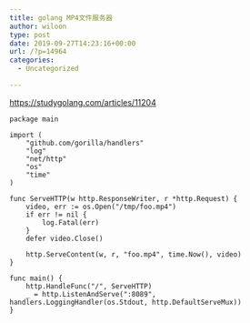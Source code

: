 ```yaml
---
title: golang MP4文件服务器
author: wiloon
type: post
date: 2019-09-27T14:23:16+00:00
url: /?p=14964
categories:
  - Uncategorized

---
```

https://studygolang.com/articles/11204

<pre><code class="language-go line-numbers">package main

import (
    "github.com/gorilla/handlers"
    "log"
    "net/http"
    "os"
    "time"
)

func ServeHTTP(w http.ResponseWriter, r *http.Request) {
    video, err := os.Open("/tmp/foo.mp4")
    if err != nil {
        log.Fatal(err)
    }
    defer video.Close()

    http.ServeContent(w, r, "foo.mp4", time.Now(), video)
}

func main() {
    http.HandleFunc("/", ServeHTTP)
    _ = http.ListenAndServe(":8089", handlers.LoggingHandler(os.Stdout, http.DefaultServeMux))
}

</code></pre>